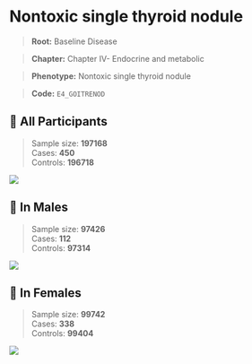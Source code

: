 # Nontoxic single thyroid nodule

> **Root:** Baseline Disease  

> **Chapter:** Chapter IV- Endocrine and metabolic  

> **Phenotype:** Nontoxic single thyroid nodule  

> **Code:** `E4_GOITRENOD`

## 🧪 All Participants  
> Sample size: **197168**  
> Cases: **450**  
> Controls: **196718**
<img src="/Disease/Figures/ALL/Incidence/E4_GOITRENOD.png"/>
<CsvTable src="/public/Disease/Data/ALL/Incidence/COX_E4_GOITRENOD.csv" label="🔍 View full results" />

## 👨 In Males  
> Sample size: **97426**  
> Cases: **112**  
> Controls: **97314**
<img src="/Disease/Figures/Male/Incidence/E4_GOITRENOD.png"/>
<CsvTable src="/public/Disease/Data/Male/Incidence/COX_E4_GOITRENOD.csv" label="🔍 View full results" />

## 👩 In Females  
> Sample size: **99742**  
> Cases: **338**  
> Controls: **99404**
<img src="/Disease/Figures/Female/Incidence/E4_GOITRENOD.png"/>
<CsvTable src="/public/Disease/Data/Female/Incidence/COX_E4_GOITRENOD.csv" label="🔍 View full results" />
